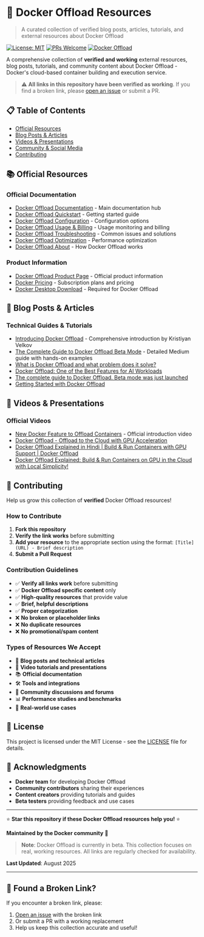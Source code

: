 # 🚀 Docker Offload Resources

> A curated collection of verified blog posts, articles, tutorials, and external resources about Docker Offload

[![License: MIT](https://img.shields.io/badge/License-MIT-yellow.svg)](https://opensource.org/licenses/MIT)
[![PRs Welcome](https://img.shields.io/badge/PRs-welcome-brightgreen.svg?style=flat-square)](http://makeapullrequest.com)
[![Docker Offload](https://img.shields.io/badge/Docker-Offload-2496ED?logo=docker)](https://www.docker.com/products/docker-offload/)

A comprehensive collection of **verified and working** external resources, blog posts, tutorials, and community content about Docker Offload - Docker's cloud-based container building and execution service.

> ⚠️ **All links in this repository have been verified as working**. If you find a broken link, please [open an issue](https://github.com/ajeetraina/docker-offload-resources/issues) or submit a PR.

## 📋 Table of Contents

- [Official Resources](#-official-resources)
- [Blog Posts & Articles](#-blog-posts--articles)
- [Videos & Presentations](#-videos--presentations)
- [Community & Social Media](#-community--social-media)
- [Contributing](#-contributing)

## 📚 Official Resources

### Official Documentation
- [Docker Offload Documentation](https://docs.docker.com/offload/) - Main documentation hub
- [Docker Offload Quickstart](https://docs.docker.com/offload/quickstart/) - Getting started guide  
- [Docker Offload Configuration](https://docs.docker.com/offload/configuration/) - Configuration options
- [Docker Offload Usage & Billing](https://docs.docker.com/offload/usage/) - Usage monitoring and billing
- [Docker Offload Troubleshooting](https://docs.docker.com/offload/troubleshooting/) - Common issues and solutions
- [Docker Offload Optimization](https://docs.docker.com/offload/optimize/) - Performance optimization
- [Docker Offload About](https://docs.docker.com/offload/about/) - How Docker Offload works

### Product Information
- [Docker Offload Product Page](https://www.docker.com/products/docker-offload/) - Official product information
- [Docker Pricing](https://www.docker.com/pricing/) - Subscription plans and pricing
- [Docker Desktop Download](https://www.docker.com/products/docker-desktop/) - Required for Docker Offload



## 📝 Blog Posts & Articles

### Technical Guides & Tutorials
- [Introducing Docker Offload](https://dev.to/kristiyanvelkov/introducing-docker-offload-3dgj) - Comprehensive introduction by Kristiyan Velkov
- [The Complete Guide to Docker Offload Beta Mode](https://medium.com/@dev_tips/the-complete-guide-to-docker-offload-beta-mode-was-just-launched-edc80e12f458) - Detailed Medium guide with hands-on examples
- [What is Docker Offload and what problem does it solve?](https://www.ajeetraina.com/what-is-docker-offload-and-what-problem-does-it-solve/)
- [Docker Offload: One of the Best Features for AI Workloads](https://dzone.com/articles/docker-offload-best-feature-for-ai-workloads)
- [The complete guide to Docker Offload. Beta mode was just launched](https://medium.com/@dev_tips/the-complete-guide-to-docker-offload-beta-mode-was-just-launched-edc80e12f458)
- [Getting Started with Docker Offload](https://dev.to/bobbyiliev/getting-started-with-docker-offload-8ek)


## 🎥 Videos & Presentations

### Official Videos
- [New Docker Feature to Offload Containers](https://www.youtube.com/watch?v=m42O9ke6fzE) - Official introduction video
- [Docker Offload - Offload to the Cloud with GPU Acceleration](https://www.youtube.com/watch?v=IbqCiXw6pSI)
- [Docker Offload Explained in Hindi | Build & Run Containers with GPU Support | Docker Offload](https://www.youtube.com/watch?v=L3Q6m8dYgkk)
- [Docker Offload Explained: Build & Run Containers on GPU in the Cloud with Local Simplicity!](https://www.youtube.com/watch?v=4uM_HVb762E)




## 🤝 Contributing

Help us grow this collection of **verified** Docker Offload resources!

### How to Contribute

1. **Fork this repository**
2. **Verify the link works** before submitting
3. **Add your resource** to the appropriate section using the format: `[Title](URL) - Brief description`
4. **Submit a Pull Request**

### Contribution Guidelines

- ✅ **Verify all links work** before submitting
- ✅ **Docker Offload specific content** only
- ✅ **High-quality resources** that provide value
- ✅ **Brief, helpful descriptions**
- ✅ **Proper categorization**
- ❌ **No broken or placeholder links**
- ❌ **No duplicate resources**
- ❌ **No promotional/spam content**

### Types of Resources We Accept

- 📝 **Blog posts and technical articles**
- 🎥 **Video tutorials and presentations**
- 📚 **Official documentation**
- 🛠️ **Tools and integrations**
- 💬 **Community discussions and forums**
- 📊 **Performance studies and benchmarks**
- 🎯 **Real-world use cases**

## 📄 License

This project is licensed under the MIT License - see the [LICENSE](LICENSE) file for details.

## 🌟 Acknowledgments

- **Docker team** for developing Docker Offload
- **Community contributors** sharing their experiences
- **Content creators** providing tutorials and guides
- **Beta testers** providing feedback and use cases

---

⭐ **Star this repository if these Docker Offload resources help you!** ⭐

**Maintained by the Docker community** 🐳

> **Note**: Docker Offload is currently in beta. This collection focuses on real, working resources. All links are regularly checked for availability.

**Last Updated**: August 2025

---

## 🚨 Found a Broken Link?

If you encounter a broken link, please:
1. [Open an issue](https://github.com/ajeetraina/docker-offload-resources/issues) with the broken link
2. Or submit a PR with a working replacement
3. Help us keep this collection accurate and useful!
